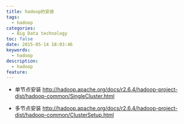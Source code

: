 ```yaml
---
title: hadoop的安装
tags:
  - hadoop
categories:
  - Big Data technology
toc: false
date: 2015-05-14 18:03:46
keywords:
  - hadoop
description:
  - hadoop
feature:
---
```


* 单节点安装
http://hadoop.apache.org/docs/r2.6.4/hadoop-project-dist/hadoop-common/SingleCluster.html

* 多节点安装
http://hadoop.apache.org/docs/r2.6.4/hadoop-project-dist/hadoop-common/ClusterSetup.html

